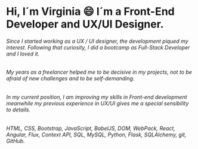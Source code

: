 # Hi, I´m Virginia 😄 I´m a Front-End Developer and UX/UI Designer.

###### Since I started working as a UX / UI designer, the development piqued my interest. Following that curiosity, I did a bootcamp as Full-Stack Developer and I loved it.

###### My years as a freelancer helped me to be decisive in my projects, not to be afraid of new challenges and to be self-demanding.

###### In my current position, I am improving my skills in Front-end development meanwhile my previous experience in UX/UI gives me a special sensibility to details.
###### HTML, CSS, Bootstrap, JavaScript, BabelJS, DOM, WebPack, React, Angular, Flux, Context API, SQL, MySQL, Python, Flask, SQLAlchemy, git, GitHub.

<!--
**VirginiaKMartinez/VirginiaKMartinez** is a ✨ _special_ ✨ repository because its `README.md` (this file) appears on your GitHub profile.

Here are some ideas to get you started:

- 🔭 I’m currently working on ...
- 🌱 I’m currently learning ...
- 👯 I’m looking to collaborate on ...
- 🤔 I’m looking for help with ...
- 💬 Ask me about ...
- 📫 How to reach me: ...
- 😄 Pronouns: ...
- ⚡ Fun fact: ...
-->
